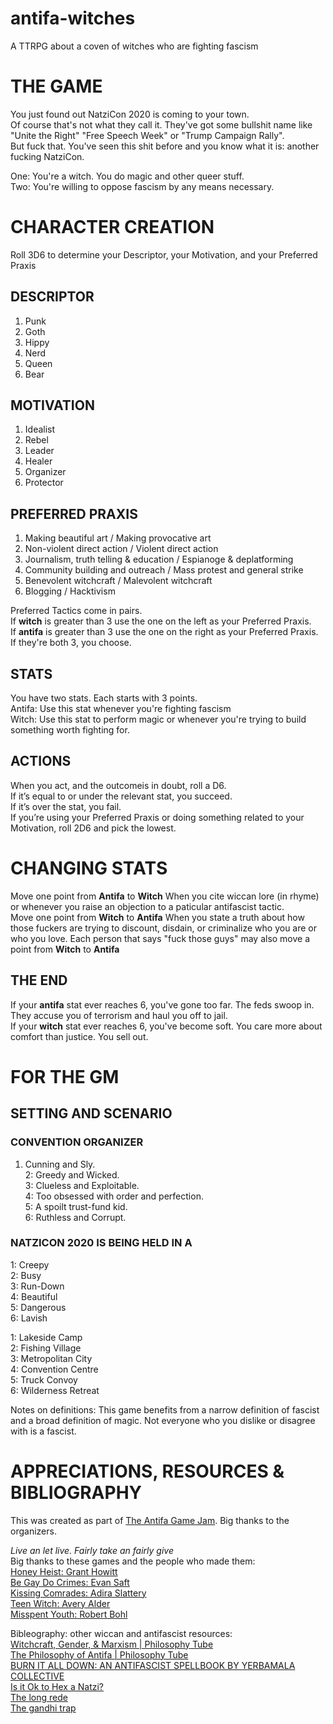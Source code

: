 # antifa-witches
A TTRPG about a coven of witches who are fighting fascism

# THE GAME
You just found out NatziCon 2020 is coming to your town.  
Of course that's not what they call it.  They've got some bullshit name like "Unite the Right" "Free Speech Week" or "Trump Campaign Rally".  
But fuck that.  You've seen this shit before and you know what it is: another fucking NatziCon.  

One: You're a witch.  You do magic and other queer stuff.  
Two: You're willing to oppose fascism by any means necessary.    

# CHARACTER CREATION
Roll 3D6 to determine your Descriptor, your Motivation, and your Preferred Praxis  

## DESCRIPTOR
1. Punk  
2. Goth  
3. Hippy  
4. Nerd  
5. Queen  
6. Bear  

## MOTIVATION
1. Idealist  
2. Rebel  
3. Leader  
4. Healer   
5. Organizer   
6. Protector


## PREFERRED PRAXIS
1. Making beautiful art / Making provocative art
2. Non-violent direct action / Violent direct action
3. Journalism, truth telling & education / Espianoge & deplatforming
4. Community building and outreach / Mass protest and general strike
5. Benevolent witchcraft / Malevolent witchcraft
6. Blogging / Hacktivism

Preferred Tactics come in pairs.  
If **witch** is greater than 3 use the one on the left as your Preferred Praxis.  
If **antifa** is greater than 3 use the one on the right as your Preferred Praxis.  
If they're both 3, you choose.  

## STATS
You have two stats. Each starts with 3 points.  
Antifa: Use this stat whenever you're fighting fascism   
Witch: Use this stat to perform magic or whenever you're trying to build something worth fighting for.  

## ACTIONS
When you act, and the outcomeis in doubt, roll a D6.  
If it’s equal to or under the relevant stat, you succeed.  
If it’s over the stat, you fail.  
If you’re using your Preferred Praxis or doing something related to your Motivation, roll 2D6 and pick the lowest.  

# CHANGING STATS
Move one point from **Antifa** to **Witch** When you cite wiccan lore (in rhyme) or whenever you raise an objection to a paticular antifascist tactic.  
Move one point from **Witch** to **Antifa** When you state a truth about how those fuckers are trying to discount, disdain, or criminalize who you are or who you love. Each person that says "fuck those guys" may also move a point from **Witch** to **Antifa**

## THE END
If your **antifa** stat ever reaches 6, you've gone too far.  The feds swoop in.  They accuse you of terrorism and haul you off to jail.  
If your **witch** stat ever reaches 6, you've become soft.  You care more about comfort than justice.  You sell out.  

# FOR THE GM

## SETTING AND SCENARIO

### CONVENTION ORGANIZER
1. Cunning and Sly.  
2: Greedy and Wicked.  
3: Clueless and Exploitable.  
4: Too obsessed with order and perfection.  
5: A spoilt trust-fund kid.  
6: Ruthless and Corrupt.  

### NATZICON 2020 IS BEING HELD IN A
1: Creepy  
2: Busy  
3: Run-Down  
4: Beautiful  
5: Dangerous  
6: Lavish  
   
1: Lakeside Camp  
2: Fishing Village  
3: Metropolitan City  
4: Convention Centre  
5: Truck Convoy  
6: Wilderness Retreat  



Notes on definitions: This game benefits from a narrow definition of fascist and a broad definition of magic. 
Not everyone who you dislike or disagree with is a fascist.  

# APPRECIATIONS, RESOURCES & BIBLIOGRAPHY
This was created as part of [The Antifa Game Jam](https://itch.io/jam/antifa-game-jam).  Big thanks to the organizers. 

_Live an let live. Fairly take an fairly give_  
Big thanks to these games and the people who made them:  
[Honey Heist: Grant Howitt](https://rowanrookanddecard.com/product/honey-heist/)  
[Be Gay Do Crimes: Evan Saft](https://saftware.itch.io/be-gay-do-crimes)  
[Kissing Comrades: Adira Slattery](https://itch.io/jam/antifa-game-jam/rate/415370)  
[Teen Witch: Avery Alder](https://buriedwithoutceremony.com/variations-on-your-body)  
[Misspent Youth: Robert Bohl](http://misspentyouth.robertbohl.com/sheets/)  


Bibleography: other wiccan and antifascist resources:  
[Witchcraft, Gender, & Marxism | Philosophy Tube](https://www.youtube.com/watch?v=tmk47kh7fiE)  
[The Philosophy of Antifa | Philosophy Tube](https://www.youtube.com/watch?v=bgwS_FMZ3nQ)  
[BURN IT ALL DOWN: AN ANTIFASCIST SPELLBOOK BY YERBAMALA COLLECTIVE](https://drive.google.com/file/d/0B2mqLg0R-Yc1VG41aWVvNm03Zzg/view)  
[Is it Ok to Hex a Natzi?](https://www.vice.com/en_us/article/j5eppk/is-it-ok-to-hex-a-nazi-how-anti-fascist-witches-are-mobilizing-under-trump)  
[The long rede](https://wicca.wikia.org/wiki/Long_wiccan_rede)  
[The gandhi trap](https://www.youtube.com/watch?v=6BB0Q1qHpAw)  

